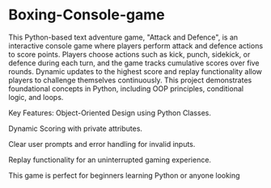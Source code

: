 # Boxing-Console-game
This Python-based text adventure game, "Attack and Defence", is an interactive console game where players perform attack and defence actions to score points. Players choose actions such as kick, punch, sidekick, or defence during each turn, and the game tracks cumulative scores over five rounds. Dynamic updates to the highest score and replay functionality allow players to challenge themselves continuously. This project demonstrates foundational concepts in Python, including OOP principles, conditional logic, and loops.

Key Features:
Object-Oriented Design using Python Classes.

Dynamic Scoring with private attributes.

Clear user prompts and error handling for invalid inputs.

Replay functionality for an uninterrupted gaming experience.

This game is perfect for beginners learning Python or anyone looking
